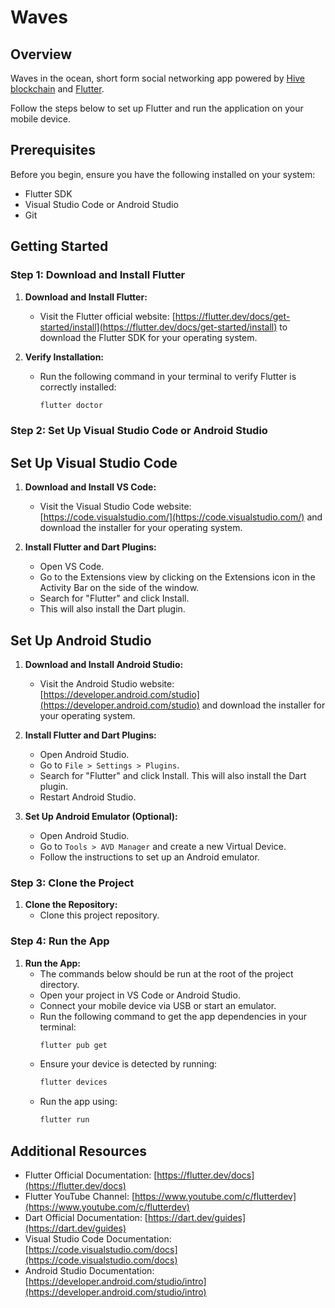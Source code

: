 # Waves

## Overview
Waves in the ocean, short form social networking app powered by [Hive blockchain](https://hive.io) and [Flutter](https://flutter.dev).

Follow the steps below to set up Flutter and run the application on your mobile device.

## Prerequisites

Before you begin, ensure you have the following installed on your system:
- Flutter SDK
- Visual Studio Code or Android Studio
- Git

## Getting Started

### Step 1: Download and Install Flutter

1. **Download and Install Flutter:**
   - Visit the Flutter official website: [https://flutter.dev/docs/get-started/install](https://flutter.dev/docs/get-started/install) to download the Flutter SDK for your operating system.
   
2. **Verify Installation:**
   - Run the following command in your terminal to verify Flutter is correctly installed:
     ```bash
     flutter doctor
     ```

### Step 2: Set Up Visual Studio Code or Android Studio

## Set Up Visual Studio Code

1. **Download and Install VS Code:**
   - Visit the Visual Studio Code website: [https://code.visualstudio.com/](https://code.visualstudio.com/) and download the installer for your operating system.

2. **Install Flutter and Dart Plugins:**
   - Open VS Code.
   - Go to the Extensions view by clicking on the Extensions icon in the Activity Bar on the side of the window.
   - Search for "Flutter" and click Install.
   - This will also install the Dart plugin.

## Set Up Android Studio 

1. **Download and Install Android Studio:**
   - Visit the Android Studio website: [https://developer.android.com/studio](https://developer.android.com/studio) and download the installer for your operating system.

2. **Install Flutter and Dart Plugins:**
   - Open Android Studio.
   - Go to `File > Settings > Plugins`.
   - Search for "Flutter" and click Install. This will also install the Dart plugin.
   - Restart Android Studio.

3. **Set Up Android Emulator (Optional):**
   - Open Android Studio.
   - Go to `Tools > AVD Manager` and create a new Virtual Device.
   - Follow the instructions to set up an Android emulator.

### Step 3: Clone the Project

1. **Clone the Repository:**
   - Clone this project repository.
 

### Step 4: Run the App

1. **Run the App:**
   - The commands below should be run at the root of the project directory.
   - Open your project in VS Code or Android Studio.
   - Connect your mobile device via USB or start an emulator.
   - Run the following command to get the app dependencies in your terminal:
     ```bash
     flutter pub get
     ```
   - Ensure your device is detected by running:
     ```bash
     flutter devices
     ```
   - Run the app using:
     ```bash
     flutter run
     ```

## Additional Resources

- Flutter Official Documentation: [https://flutter.dev/docs](https://flutter.dev/docs)
- Flutter YouTube Channel: [https://www.youtube.com/c/flutterdev](https://www.youtube.com/c/flutterdev)
- Dart Official Documentation: [https://dart.dev/guides](https://dart.dev/guides)
- Visual Studio Code Documentation: [https://code.visualstudio.com/docs](https://code.visualstudio.com/docs)
- Android Studio Documentation: [https://developer.android.com/studio/intro](https://developer.android.com/studio/intro)


